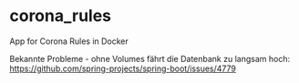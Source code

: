 # corona_rules
App for Corona Rules in Docker

Bekannte Probleme - ohne Volumes fährt die Datenbank zu langsam hoch:
https://github.com/spring-projects/spring-boot/issues/4779
